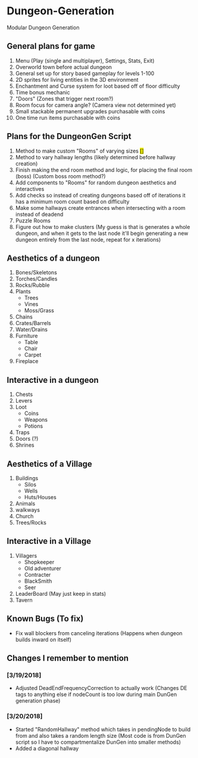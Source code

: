 # Dungeon-Generation
Modular Dungeon Generation

## <span name="General">General plans for game</span>

1) Menu (Play (single and multiplayer), Settings, Stats, Exit)
2) Overworld town before actual dungeon
3) General set up for story based gameplay for levels 1-100
4) 2D sprites for living entities in the 3D environment
5) Enchantment and Curse system for loot based off of floor difficulty
6) Time bonus mechanic
7) "Doors" (Zones that trigger next room?)
8) Room focus for camera angle? (Camera view not determined yet) 
9) Small stackable permanent upgrades purchasable with coins
10) One time run items purchasable with coins


## <span name="DunGen">Plans for the DungeonGen Script</span>

1) Method to make custom "Rooms" of varying sizes <mark>[]</mark>
2) Method to vary hallway lengths (likely determined before hallway creation) 
3) Finish making the end room method and logic, for placing the final room (boss) (Custom boss room method?)
4) Add components to "Rooms" for random dungeon aesthetics and interactives
5) Add checks so instead of creating dungeons based off of iterations it has a minimum room count based on difficulty
6) Make some hallways create entrances when intersecting with a room instead of deadend
7) Puzzle Rooms
8) Figure out how to make clusters (My guess is that is generates a whole dungeon, and when it gets to the last node it'll begin generating a new dungeon entirely from the last node, repeat for x iterations)


## <span name="ADunGen">Aesthetics of a dungeon</span>
1) Bones/Skeletons
2) Torches/Candles
3) Rocks/Rubble
4) Plants
    - Trees
    - Vines
    - Moss/Grass
5) Chains
6) Crates/Barrels
7) Water/Drains
8) Furniture
    - Table
    - Chair
    - Carpet
9) Fireplace


## Interactive in a dungeon

1) Chests
2) Levers
3) Loot
    - Coins
    - Weapons
    - Potions
4) Traps
5) Doors (?)
6) Shrines


## Aesthetics of a Village

1) Buildings
    - Silos
    - Wells
    - Huts/Houses
2) Animals
3) walkways
4) Church
5) Trees/Rocks


## Interactive in a Village

1) Villagers
    - Shopkeeper
    - Old adventurer
    - Contracter
    - BlackSmith
    - Seer
2) LeaderBoard (May just keep in stats)
3) Tavern

## Known Bugs (To fix)

- Fix wall blockers from canceling iterations (Happens when dungeon builds inward on itself)

## Changes I remember to mention

### [3/19/2018]
- Adjusted DeadEndFrequencyCorrection to actually work (Changes DE tags to anything else if nodeCount is too low during main DunGen generation phase)

### [3/20/2018]
- Started "RandomHallway" method which takes in pendingNode to build from and also takes a random length size
(Most code is from DunGen script so I have to compartmentalize DunGen into smaller methods)
- Added a diagonal hallway
